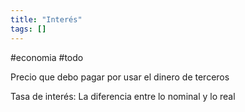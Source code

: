 ```yaml
---
title: "Interés"
tags: []
---
```

#economia #todo 

Precio que debo pagar por usar el dinero de terceros

Tasa de interés: La diferencia entre lo nominal y lo real